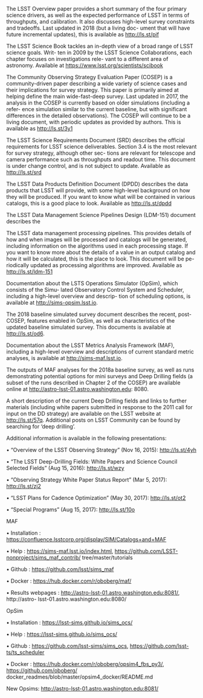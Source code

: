 
The LSST Overview paper provides a short summary of the four primary science drivers, as well as the expected performance of LSST in terms of throughputs, and calibration. It also discusses high-level survey constraints and tradeoffs. Last updated in 2018 (but a living doc- ument that will have future incremental updates), this is available as http://ls.st/pif

The LSST Science Book tackles an in-depth view of a broad range of LSST science goals. Writ- ten in 2009 by the LSST Science Collaborations, each chapter focuses on investigations rele- vant to a different area of astronomy. Available at https://www.lsst.org/scientists/scibook

The Community Observing Strategy Evaluation Paper (COSEP) is a community-driven paper describing a wide variety of science cases and their implications for survey strategy. This paper is primarily aimed at helping define the main wide-fast-deep survey. Last updated in 2017, the analysis in the COSEP is currently based on older simulations (including a refer- ence simulation similar to the current baseline, but with significant differences in the detailed observations). The COSEP will continue to be a living document, with periodic updates as provided by authors. This is available as http://ls.st/3y1

The LSST Science Requirements Document (SRD) describes the official requirements for LSST science deliverables. Section 3.4 is the most relevant for survey strategy, although other sec- tions are relevant for telescope and camera performance such as throughputs and readout time. This document is under change control, and is not subject to update. Available as http://ls.st/srd

The LSST Data Products Definition Document (DPDD) describes the data products that LSST will provide, with some high-level background on how they will be produced. If you want to know what will be contained in various catalogs, this is a good place to look. Available as http://ls.st/dpdd

The LSST Data Management Science Pipelines Design (LDM-151) document describes the

The LSST data management processing pipelines. This provides details of how and when images will be processed and catalogs will be generated, including information on the algorithms used in each processing stage. If you want to know more about the details of a value in an output catalog and how it will be calculated, this is the place to look. This document will be pe- riodically updated as processing algorithms are improved. Available as http://ls.st/ldm-151

Documentation about the LSTS Operations Simulator (OpSim), which consists of the Simu- lated Observatory Control System and Scheduler, including a high-level overview and descrip- tion of scheduling options, is available at http://sims-opsim.lsst.io.

The 2018 baseline simulated survey document describes the recent, post-COSEP, features enabled in OpSim, as well as characteristics of the updated baseline simulated survey. This documents is available at http://ls.st/od6.

Documentation about the LSST Metrics Analysis Framework (MAF), including a high-level overview and descriptions of current standard metric analyses, is available at http://sims-maf.lsst.io.

The outputs of MAF analyses for the 2018a baseline survey, as well as runs demonstrating potential options for mini surveys and Deep Drilling fields (a subset of the runs described in Chapter 2 of the COSEP) are available online at http://astro-lsst-01.astro.washington.edu: 8080.

A short description of the current Deep Drilling fields and links to further materials (including white papers submitted in response to the 2011 call for input on the DD strategy) are available on the LSST website at http://ls.st/57q. Additional posts on LSST Community can be found by searching for ‘deep drilling’.

Additional information is available in the following presentations:

• “Overview of the LSST Observing Strategy” (Nov 16, 2015): http://ls.st/4yh

• “The LSST Deep-Drilling Fields: White Papers and Science Council Selected Fields” (Aug
15, 2016): http://ls.st/wzy

• “Observing Strategy White Paper Status Report” (Mar 5, 2017): http://ls.st/zj2

• “LSST Plans for Cadence Optimization” (May 30, 2017): http://ls.st/ot2

• “Special Programs” (Aug 15, 2017): http://ls.st/10o


MAF

• Installation : https://confluence.lsstcorp.org/display/SIM/Catalogs+and+MAF

• Help : https://sims-maf.lsst.io/index.html, https://github.com/LSST-nonproject/sims_maf_contrib/ tree/master/tutorials

• Github : https://github.com/lsst/sims_maf

• Docker : https://hub.docker.com/r/oboberg/maf/

• Results webpages : http://astro-lsst-01.astro.washington.edu:8081/, http://astro- lsst-01.astro.washington.edu:8080/

OpSim

• Installation : https://lsst-sims.github.io/sims_ocs/

• Help : https://lsst-sims.github.io/sims_ocs/

• Github : https://github.com/lsst-sims/sims_ocs, https://github.com/lsst-ts/ts_scheduler

• Docker : https://hub.docker.com/r/oboberg/opsim4_fbs_py3/, https://github.com/oboberg/ docker_readmes/blob/master/opsim4_docker/README.md

New Opsims: http://astro-lsst-01.astro.washington.edu:8081/
